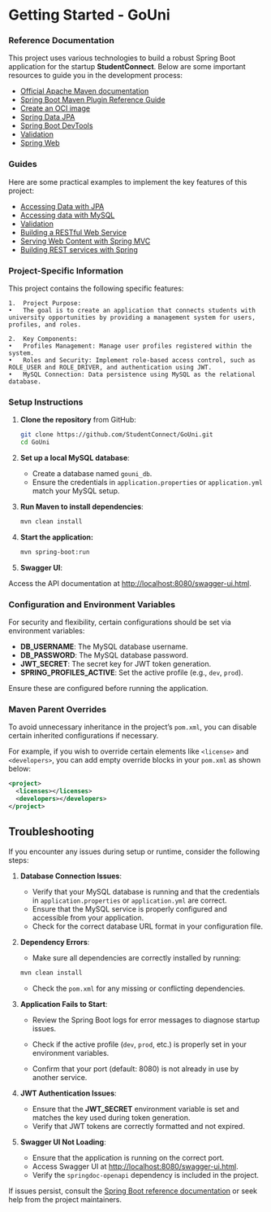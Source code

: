# Getting Started - GoUni

### Reference Documentation

This project uses various technologies to build a robust Spring Boot application for the startup **StudentConnect**. Below are some important resources to guide you in the development process:

* [Official Apache Maven documentation](https://maven.apache.org/guides/index.html)
* [Spring Boot Maven Plugin Reference Guide](https://docs.spring.io/spring-boot/3.3.5/maven-plugin)
* [Create an OCI image](https://docs.spring.io/spring-boot/3.3.5/maven-plugin/build-image.html)
* [Spring Data JPA](https://docs.spring.io/spring-boot/3.3.5/reference/data/sql.html#data.sql.jpa-and-spring-data)
* [Spring Boot DevTools](https://docs.spring.io/spring-boot/3.3.5/reference/using/devtools.html)
* [Validation](https://docs.spring.io/spring-boot/3.3.5/reference/io/validation.html)
* [Spring Web](https://docs.spring.io/spring-boot/3.3.5/reference/web/servlet.html)

### Guides

Here are some practical examples to implement the key features of this project:

* [Accessing Data with JPA](https://spring.io/guides/gs/accessing-data-jpa/)
* [Accessing data with MySQL](https://spring.io/guides/gs/accessing-data-mysql/)
* [Validation](https://spring.io/guides/gs/validating-form-input/)
* [Building a RESTful Web Service](https://spring.io/guides/gs/rest-service/)
* [Serving Web Content with Spring MVC](https://spring.io/guides/gs/serving-web-content/)
* [Building REST services with Spring](https://spring.io/guides/tutorials/rest/)


### Project-Specific Information

This project contains the following specific features:


	1.	Project Purpose:
	•	The goal is to create an application that connects students with university opportunities by providing a management system for users, profiles, and roles.

	2.	Key Components:
	•	Profiles Management: Manage user profiles registered within the system.
	•	Roles and Security: Implement role-based access control, such as ROLE_USER and ROLE_DRIVER, and authentication using JWT.
	•	MySQL Connection: Data persistence using MySQL as the relational database.

### Setup Instructions


1. **Clone the repository** from GitHub:
   ```bash
   git clone https://github.com/StudentConnect/GoUni.git
   cd GoUni

2. **Set up a local MySQL database**:
    - Create a database named `gouni_db`.
    - Ensure the credentials in `application.properties` or `application.yml` match your MySQL setup.


3. **Run Maven to install dependencies**:
   ```bash
   mvn clean install
    ```
   
4. **Start the application:**

    ```bash
    mvn spring-boot:run
   ```

5. **Swagger UI**: 

Access the API documentation at [http://localhost:8080/swagger-ui.html](http://localhost:8080/swagger-ui.html).


### Configuration and Environment Variables

For security and flexibility, certain configurations should be set via environment variables:

- **DB_USERNAME**: The MySQL database username.
- **DB_PASSWORD**: The MySQL database password.
- **JWT_SECRET**: The secret key for JWT token generation.
- **SPRING_PROFILES_ACTIVE**: Set the active profile (e.g., `dev`, `prod`).

Ensure these are configured before running the application.

### Maven Parent Overrides

To avoid unnecessary inheritance in the project’s `pom.xml`, you can disable certain inherited configurations if necessary.

For example, if you wish to override certain elements like `<license>` and `<developers>`, you can add empty override blocks in your `pom.xml` as shown below:

```xml
<project>
  <licenses></licenses>
  <developers></developers>
</project>
```
   
## Troubleshooting

If you encounter any issues during setup or runtime, consider the following steps:

1. **Database Connection Issues**:
    - Verify that your MySQL database is running and that the credentials in `application.properties` or `application.yml` are correct.
    - Ensure that the MySQL service is properly configured and accessible from your application.
    - Check for the correct database URL format in your configuration file.


2. **Dependency Errors**:

    - Make sure all dependencies are correctly installed by running:
    ```bash
    mvn clean install
    ```
    - Check the `pom.xml` for any missing or conflicting dependencies.


3. **Application Fails to Start**:

    - Review the Spring Boot logs for error messages to diagnose startup issues.
   
    - Check if the active profile (`dev`, `prod`, etc.) is properly set in your environment variables.
   
    - Confirm that your port (default: 8080) is not already in use by another service.


4. **JWT Authentication Issues**:

    - Ensure that the **JWT_SECRET** environment variable is set and matches the key used during token generation.
    - Verify that JWT tokens are correctly formatted and not expired.


5. **Swagger UI Not Loading**:
    - Ensure that the application is running on the correct port.
    - Access Swagger UI at [http://localhost:8080/swagger-ui.html](http://localhost:8080/swagger-ui.html).
    - Verify the `springdoc-openapi` dependency is included in the project.


If issues persist, consult the [Spring Boot reference documentation](https://docs.spring.io/spring-boot/docs/current/reference/html/) or seek help from the project maintainers.

